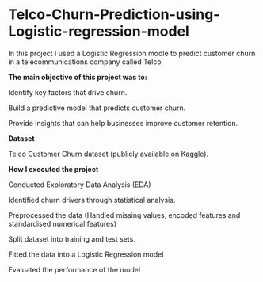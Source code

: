 # Telco-Churn-Prediction-using-Logistic-regression-model
In this project I used a Logistic Regression modle to predict customer churn in a telecommunications company called Telco

**The main objective of this project was to:**

Identify key factors that drive churn.

Build a predictive model that predicts customer churn.

Provide insights that can help businesses improve customer retention.

**Dataset**

Telco Customer Churn dataset (publicly available on Kaggle).


**How I executed the project**

Conducted Exploratory Data Analysis (EDA)


Identified churn drivers through statistical analysis.

Preprocessed the data (Handled missing values, encoded features and standardised numerical features)

Split dataset into training and test sets.

Fitted the data into a Logistic Regression model

Evaluated the performance of the model

